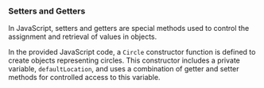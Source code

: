 ### Setters and Getters 

In JavaScript, setters and getters are special methods used to control the assignment and retrieval of values in objects.

In the provided JavaScript code, a `Circle` constructor function is defined to create objects representing circles. This constructor includes a private variable, `defaultLocation`, and uses a combination of getter and setter methods for controlled access to this variable.

